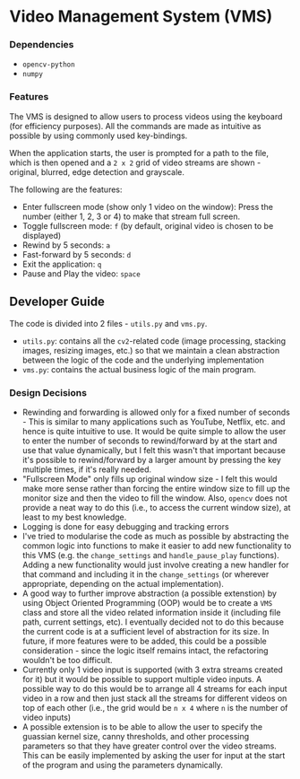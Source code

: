 # Video Management System (VMS)

### Dependencies

- `opencv-python`
- `numpy`

### Features

The VMS is designed to allow users to process videos using the keyboard (for efficiency purposes). All the commands are made as intuitive as possible by using commonly used key-bindings.

When the application starts, the user is prompted for a path to the file, which is then opened and a `2 x 2` grid of video streams are shown - original, blurred, edge detection and grayscale.

The following are the features:

- Enter fullscreen mode (show only 1 video on the window): Press the number (either 1, 2, 3 or 4) to make that stream full screen.
- Toggle fullscreen mode: `f` (by default, original video is chosen to be displayed)
- Rewind by 5 seconds: `a`
- Fast-forward by 5 seconds: `d`
- Exit the application: `q`
- Pause and Play the video: `space`

## Developer Guide

The code is divided into 2 files - `utils.py` and `vms.py`.

- `utils.py`: contains all the `cv2`-related code (image processing, stacking images, resizing images, etc.) so that we maintain a clean abstraction between the logic of the code and the underlying implementation
- `vms.py`: contains the actual business logic of the main program.

### Design Decisions

- Rewinding and forwarding is allowed only for a fixed number of seconds - This is similar to many applications such as YouTube, Netflix, etc. and hence is quite intuitive to use. It would be quite simple to allow the user to enter the number of seconds to rewind/forward by at the start and use that value dynamically, but I felt this wasn't that important because it's possible to rewind/forward by a larger amount by pressing the key multiple times, if it's really needed.
- "Fullscreen Mode" only fills up original window size - I felt this would make more sense rather than forcing the entire window size to fill up the monitor size and then the video to fill the window. Also, `opencv` does not provide a neat way to do this (i.e., to access the current window size), at least to my best knowledge.
- Logging is done for easy debugging and tracking errors
- I've tried to modularise the code as much as possible by abstracting the common logic into functions to make it easier to add new functionality to this VMS (e.g. the `change_settings` and `handle_pause_play` functions). Adding a new functionality would just involve creating a new handler for that command and including it in the `change_settings` (or wherever appropriate, depending on the actual implementation).
- A good way to further improve abstraction (a possible extenstion) by using Object Oriented Programming (OOP) would be to create a `VMS` class and store all the video related information inside it (including file path, current settings, etc). I eventually decided not to do this because the current code is at a sufficient level of abstraction for its size. In future, if more features were to be added, this could be a possible consideration - since the logic itself remains intact, the refactoring wouldn't be too difficult.
- Currently only 1 video input is supported (with 3 extra streams created for it) but it would be possible to support multiple video inputs. A possible way to do this would be to arrange all 4 streams for each input video in a row and then just stack all the streams for different videos on top of each other (i.e., the grid would be `n x 4` where `n` is the number of video inputs)
- A possible extension is to be able to allow the user to specify the guassian kernel size, canny thresholds, and other processing parameters so that they have greater control over the video streams. This can be easily implemented by asking the user for input at the start of the program and using the parameters dynamically.
